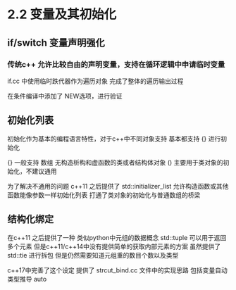 # 2.2 变量及其初始化

## if/switch 变量声明强化

### 传统c++ 允许比较自由的声明变量，支持在循环逻辑中申请临时变量
  if.cc 中使用临时跌代器作为遍历对象 完成了整体的遍历输出过程

  在条件编译中添加了 NEW选项，进行验证

## 初始化列表

  初始化作为基本的编程语言特性，对于c++中不同对象支持 基本都支持 {} 进行初始化

  {} 一般支持 数组 无构造析构和虚函数的类或者结构体对象
  () 主要用于类对象的初始化，不建议通用

  为了解决不通用的问题 c++11 之后提供了
  std::initializer_list 允许构造函数或其他函数能像参数一样初始化列表
  打通了类对象的初始化与普通数组的桥梁

## 结构化绑定
  在c++11 之后提供了一种 类似python中元组的数据概念 std::tuple 可以用于返回多个元素
  但是c++11/c++14中没有提供简单的获取内部元素的方案
  虽然提供了 std::tie 进行拆包 但是仍然需要知道元组重的数目个数以及类型
  
  c++17中完善了这个设定
  提供了 strcut_bind.cc 文件中的实现思路
  包括变量自动类型推导  auto 

